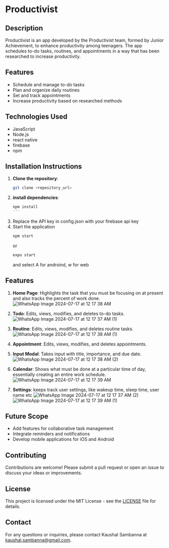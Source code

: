 # Productivist

## Description

Productivist is an app developed by the Productivist team, formed by Junior Achievement, to enhance productivity among teenagers. The app schedules to-do tasks, routines, and appointments in a way that has been researched to increase productivity.

## Features

- Schedule and manage to-do tasks
- Plan and organize daily routines
- Set and track appointments
- Increase productivity based on researched methods

## Technologies Used

- JavaScript
- Node.js
- react native
- firebase
- npm

## Installation Instructions

1. **Clone the repository**:
   ```bash
   git clone <repository_url>
   ```
2. **install dependencies**:
    ```bash
    npm install
    '''
3. Replace the API key in config.json with your firebase api key
4. Start the application
   ```bash
   npm start
   ```
   or
   ```bash
   expo start
   ```
   and select A for androind, w for web

## Features

1. **Home Page**: Highlights the task that you must be focusing on at present and also tracks the percent of work done.
   ![WhatsApp Image 2024-07-17 at 12 17 38 AM](https://github.com/user-attachments/assets/1a6558a6-d3c1-4893-ad46-160a61534493)

2. **Todo**: Edits, views, modifies, and deletes to-do tasks.
   ![WhatsApp Image 2024-07-17 at 12 17 37 AM (1)](https://github.com/user-attachments/assets/e2428afb-2b3d-4515-b83b-e69b6de2d035)

3. **Routine**: Edits, views, modifies, and deletes routine tasks.
   ![WhatsApp Image 2024-07-17 at 12 17 38 AM (1)](https://github.com/user-attachments/assets/0d08e072-6c35-4a72-b884-14394cb456d8)
   
4. **Appointment**: Edits, views, modifies, and deletes appointments.
   
5. **Input Modal**: Takes input with title, importance, and due date.
    ![WhatsApp Image 2024-07-17 at 12 17 38 AM (2)](https://github.com/user-attachments/assets/1729e501-e57b-4579-9436-1ed90ee8c3a1)

6. **Calendar**: Shows what must be done at a particular time of day, essentially creating an entire work schedule.
  ![WhatsApp Image 2024-07-17 at 12 17 39 AM](https://github.com/user-attachments/assets/e9c8f105-6ab9-4dbf-9773-bbf0bc86ccd2)

   
8. **Settings**: keeps track user settings, like wakeup time, sleep time, user name etc
   ![WhatsApp Image 2024-07-17 at 12 17 37 AM (2)](https://github.com/user-attachments/assets/6ed7bacb-ea3f-46e4-9fda-7724b61a04b2)
   ![WhatsApp Image 2024-07-17 at 12 17 39 AM (1)](https://github.com/user-attachments/assets/5ea9a478-686f-4fab-9f77-e0d8a7fa3bf0)




## Future Scope

- Add features for collaborative task management
- Integrate reminders and notifications
- Develop mobile applications for iOS and Android

## Contributing

Contributions are welcome! Please submit a pull request or open an issue to discuss your ideas or improvements.

## License

This project is licensed under the MIT License - see the [LICENSE](LICENSE) file for details.

## Contact

For any questions or inquiries, please contact Kaushal Sambanna at kaushal.sambanna@gmail.com.

